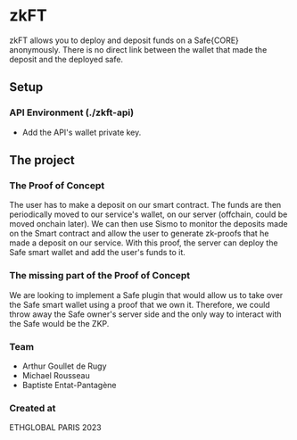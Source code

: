 # zkFT
zkFT allows you to deploy and deposit funds on a Safe{CORE} anonymously. There is no direct link between the wallet that made the deposit and the deployed safe.

## Setup
### API Environment (./zkft-api)
- Add the API's wallet private key.

## The project

### The Proof of Concept
The user has to make a deposit on our smart contract. The funds are then periodically moved to our service's wallet, on our server (offchain, could be moved onchain later). We can then use Sismo to monitor the deposits made on the Smart contract and allow the user to generate zk-proofs that he made a deposit on our service. With this proof, the server can deploy the Safe smart wallet and add the user's funds to it. 

### The missing part of the Proof of Concept
We are looking to implement a Safe plugin that would allow us to take over the Safe smart wallet using a proof that we own it. Therefore, we could throw away the Safe owner's server side and the only way to interact with the Safe would be the ZKP.

### Team
- Arthur Goullet de Rugy
- Michael Rousseau
- Baptiste Entat-Pantagène

### Created at
ETHGLOBAL PARIS 2023
